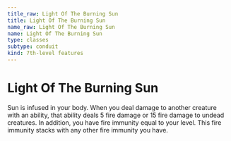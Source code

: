 ```yaml
---
title_raw: Light Of The Burning Sun
title: Light Of The Burning Sun
name_raw: Light Of The Burning Sun
name: Light Of The Burning Sun
type: classes
subtype: conduit
kind: 7th-level features
---
```


# Light Of The Burning Sun

Sun is infused in your body. When you deal damage to another creature with an ability, that ability deals 5 fire damage or 15 fire damage to undead creatures. In addition, you have fire immunity equal to your level. This fire immunity stacks with any other fire immunity you have.
